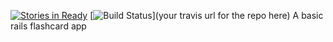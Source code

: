 [<img alt='Stories in Ready' src='https://badge.waffle.io/fergusbarratt/flashcards.png?label=ready&title=Ready' />](https://waffle.io/fergusbarratt/flashcards)
[![Build Status](https://travis-ci.org/fergusbarratt/flashcards.svg?branch=develop)](your travis url for the repo here)
A basic rails flashcard app
